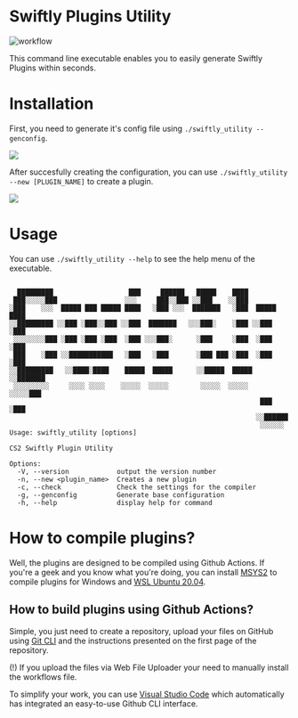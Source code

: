 # Swiftly Plugins Utility

![workflow](https://github.com/swiftly-solution/swiftly-plugins-utility/actions/workflows/main.yml/badge.svg)

This command line executable enables you to easily generate Swiftly Plugins within seconds.

# Installation

First, you need to generate it's config file using `./swiftly_utility --genconfig`.

![](https://cdn.skuzzi.ro/924azujmuaew3fgeaatj7vpi7futnlmc.gif)

After succesfully creating the configuration, you can use `./swiftly_utility --new [PLUGIN_NAME]` to create a plugin.

![](https://cdn.skuzzi.ro/e0h61jzkvzw0mzxzzempnhmiyekmw6pq.gif)

# Usage

You can use `./swiftly_utility --help` to see the help menu of the executable.

```

  █████████                   ███     ██████   █████    ████
 ███░░░░░███                 ░░░     ███░░███ ░░███    ░░███
░███    ░░░  █████ ███ █████ ████   ░███ ░░░  ███████   ░███  █████ ████
░░█████████ ░░███ ░███░░███ ░░███  ███████   ░░░███░    ░███ ░░███ ░███
 ░░░░░░░░███ ░███ ░███ ░███  ░███ ░░░███░      ░███     ░███  ░███ ░███
 ███    ░███ ░░███████████   ░███   ░███       ░███ ███ ░███  ░███ ░███
░░█████████   ░░████░████    █████  █████      ░░█████  █████ ░░███████
 ░░░░░░░░░     ░░░░ ░░░░    ░░░░░  ░░░░░        ░░░░░  ░░░░░   ░░░░░███
                                                               ███ ░███
                                                              ░░██████
                                                               ░░░░░░
Usage: swiftly_utility [options]

CS2 Swiftly Plugin Utility

Options:
  -V, --version            output the version number
  -n, --new <plugin_name>  Creates a new plugin
  -c, --check              Check the settings for the compiler
  -g, --genconfig          Generate base configuration
  -h, --help               display help for command
```

# How to compile plugins?

Well, the plugins are designed to be compiled using Github Actions. If you're a geek and you know what you're doing, you can install [MSYS2](https://www.msys2.org/) to compile plugins for Windows and [WSL Ubuntu 20.04](https://www.microsoft.com/store/productId/9MTTCL66CPXJ?ocid=pdpshare).

## How to build plugins using Github Actions?

Simple, you just need to create a repository, upload your files on GitHub using [Git CLI](https://git-scm.com/downloads) and the instructions presented on the first page of the repository.

(!) If you upload the files via Web File Uploader your need to manually install the workflows file.

To simplify your work, you can use [Visual Studio Code](https://code.visualstudio.com/) which automatically has integrated an easy-to-use Github CLI interface.
